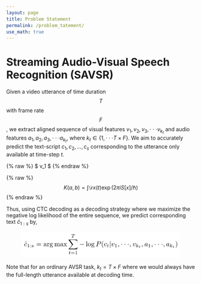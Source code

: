 ```yaml
---
layout: page
title: Problem Statement
permalink: /problem_tatement/
use_math: true
---
```


# Streaming Audio-Visual Speech Recognition (SAVSR)

Given a video utterance of time duration $$ T $$ with frame rate $$ F $$, we extract aligned sequence of visual features $v_1, v_2, v_3, \cdot \cdot \cdot v_{k_t}$ and audio features $a_1, a_2, a_3, \cdot\cdot\cdot a_{k_t}$, where $k_t \in \{1, \cdot \cdot \cdot T\times F\}$. We aim to accurately predict the text-script $c_1, c_2, ..., c_s$ corresponding to the utterance only available at time-step $t$. 

{% raw %}
$ v_1 $
{% endraw %}

{% raw %}
$$
K(a,b) = \int \mathcal{D}x(t) \exp(2\pi i S[x]/\hbar)
$$
{% endraw %}

<!--figure>
    <center>
    <img src="/images/pic4.png">
    </center>
</figure-->

Thus, using CTC decoding as a decoding strategy where we maximize the negative log likelihood of the entire sequence, we predict corresponding text $\hat{c}_{1:s}$ by,

<figure>
    <center>
    <img src="/images/pic5.png">
    </center>
</figure>

Note that for an ordinary AVSR task, $k_t = T \times F$ where we would always have the full-length utterance available at decoding time. 


<!--
% \subsection{Continuous Emotion Recognition (CER)}
% Belfast Naturalistic Database contains 10 to 60 seconds–
% long audiovisuals taken from English television chat shows,
% current affairs programmes and interviews. It features 125
% subjects, of which 31 are male, and 94 are females. Out
% of 298 clips, 100 videos totalling 86 minutes in duration
% have been labelled with continuous-valued emotion labels
% 2. http://sspnet.eu/2010/02/belfast-naturalistic/
% for activation and evaluation dimensions, with additionally
% 16 basic classifying emotion labels
% A video clip is composed of various episodes where each episode is labeled by a continuous-valued emotion labels of N categories. 
-->

